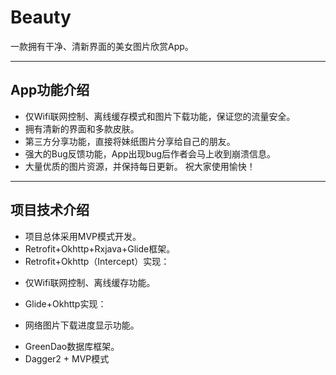 # Beauty

一款拥有干净、清新界面的美女图片欣赏App。

***
## App功能介绍
* 仅Wifi联网控制、离线缓存模式和图片下载功能，保证您的流量安全。
* 拥有清新的界面和多款皮肤。 
* 第三方分享功能，直接将妹纸图片分享给自己的朋友。
* 强大的Bug反馈功能，App出现bug后作者会马上收到崩溃信息。
* 大量优质的图片资源，并保持每日更新。 祝大家使用愉快！

***
## 项目技术介绍
* 项目总体采用MVP模式开发。
* Retrofit+Okhttp+Rxjava+Glide框架。
* Retrofit+Okhttp（Intercept）实现：
 + 仅Wifi联网控制、离线缓存功能。
* Glide+Okhttp实现：
 + 网络图片下载进度显示功能。
* GreenDao数据库框架。
* Dagger2 + MVP模式
